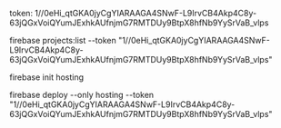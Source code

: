 token: 1//0eHi_qtGKA0jyCgYIARAAGA4SNwF-L9IrvCB4Akp4C8y-63jQGxVoiQYumJExhkAUfnjmG7RMTDUy9BtpX8hfNb9YySrVaB_vlps

firebase projects:list --token "1//0eHi_qtGKA0jyCgYIARAAGA4SNwF-L9IrvCB4Akp4C8y-63jQGxVoiQYumJExhkAUfnjmG7RMTDUy9BtpX8hfNb9YySrVaB_vlps"

firebase init hosting

firebase deploy --only hosting --token "1//0eHi_qtGKA0jyCgYIARAAGA4SNwF-L9IrvCB4Akp4C8y-63jQGxVoiQYumJExhkAUfnjmG7RMTDUy9BtpX8hfNb9YySrVaB_vlps"